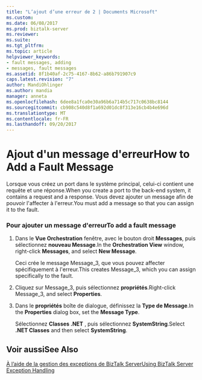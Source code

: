 ```yaml
---
title: "L’ajout d’une erreur de 2 | Documents Microsoft"
ms.custom: 
ms.date: 06/08/2017
ms.prod: biztalk-server
ms.reviewer: 
ms.suite: 
ms.tgt_pltfrm: 
ms.topic: article
helpviewer_keywords:
- fault messages, adding
- messages, fault messages
ms.assetid: 8f1b40af-2c75-4167-8b62-a86b791907c9
caps.latest.revision: "7"
author: MandiOhlinger
ms.author: mandia
manager: anneta
ms.openlocfilehash: 6dee8a1fca0e30a96b6a714b5c717c0638bc8144
ms.sourcegitcommit: cb908c540d8f1a692d01dc8f313e16cb4b4e696d
ms.translationtype: MT
ms.contentlocale: fr-FR
ms.lasthandoff: 09/20/2017
---
```

# <a name="how-to-add-a-fault-message"></a><span data-ttu-id="d19c9-102">Ajout d'un message d'erreur</span><span class="sxs-lookup"><span data-stu-id="d19c9-102">How to Add a Fault Message</span></span>
<span data-ttu-id="d19c9-103">Lorsque vous créez un port dans le système principal, celui-ci contient une requête et une réponse.</span><span class="sxs-lookup"><span data-stu-id="d19c9-103">When you create a port to the back-end system, it contains a request and a response.</span></span> <span data-ttu-id="d19c9-104">Vous devez ajouter un message afin de pouvoir l'affecter à l'erreur.</span><span class="sxs-lookup"><span data-stu-id="d19c9-104">You must add a message so that you can assign it to the fault.</span></span>  
  
### <a name="to-add-a-fault-message"></a><span data-ttu-id="d19c9-105">Pour ajouter un message d'erreur</span><span class="sxs-lookup"><span data-stu-id="d19c9-105">To add a fault message</span></span>  
  
1.  <span data-ttu-id="d19c9-106">Dans le **Vue Orchestration** fenêtre, avec le bouton droit **Messages**, puis sélectionnez **nouveau Message**.</span><span class="sxs-lookup"><span data-stu-id="d19c9-106">In the **Orchestration View** window, right-click **Messages**, and select **New Message**.</span></span>  
  
     <span data-ttu-id="d19c9-107">Ceci crée le message Message_3, que vous pouvez affecter spécifiquement à l'erreur.</span><span class="sxs-lookup"><span data-stu-id="d19c9-107">This creates Message_3, which you can assign specifically to the fault.</span></span>  
  
2.  <span data-ttu-id="d19c9-108">Cliquez sur Message_3, puis sélectionnez **propriétés**.</span><span class="sxs-lookup"><span data-stu-id="d19c9-108">Right-click Message_3, and select **Properties**.</span></span>  
  
3.  <span data-ttu-id="d19c9-109">Dans le **propriétés** boîte de dialogue, définissez la **Type de Message**.</span><span class="sxs-lookup"><span data-stu-id="d19c9-109">In the **Properties** dialog box, set the **Message Type**.</span></span>  
  
     <span data-ttu-id="d19c9-110">Sélectionnez **Classes .NET** , puis sélectionnez **SystemString**.</span><span class="sxs-lookup"><span data-stu-id="d19c9-110">Select **.NET Classes** and then select **SystemString**.</span></span>  
  
## <a name="see-also"></a><span data-ttu-id="d19c9-111">Voir aussi</span><span class="sxs-lookup"><span data-stu-id="d19c9-111">See Also</span></span>  
 [<span data-ttu-id="d19c9-112">À l’aide de la gestion des exceptions de BizTalk Server</span><span class="sxs-lookup"><span data-stu-id="d19c9-112">Using BizTalk Server Exception Handling</span></span>](../core/using-biztalk-server-exception-handling3.md)